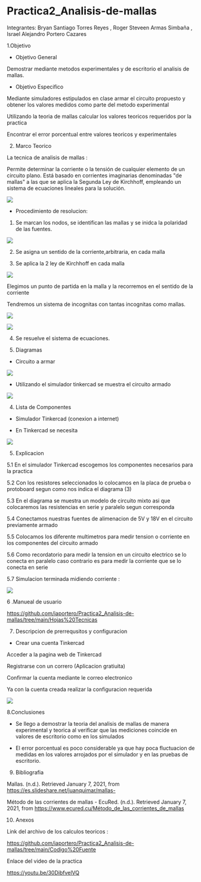 # Practica2_Analisis-de-mallas
Integrantes: Bryan Santiago Torres Reyes , Roger Steveen Armas Simbaña , Israel Alejandro Portero Cazares

1.Objetivo

* Objetivo General

Demostrar mediante metodos experimentales y de escritorio el analisis de mallas.

*  Objetivo Especifico

Mediante simuladores estipulados en clase armar el circuito propuesto y  obtener los valores medidos como parte del metodo experimental

Utilizando la teoria de mallas calcular los valores teoricos requeridos por la practica

Encontrar el error porcentual entre valores teoricos y experimentales


2. Marco Teorico

La tecnica de  analisis de mallas  :

Permite determinar la corriente o la tensión de cualquier elemento de un circuito plano. Está basado en corrientes imaginarias denominadas "de mallas" a las que se aplica la Segunda Ley de Kirchhoff, empleando un sistema de ecuaciones lineales para la solución.

![](https://github.com/iaportero/Practica2_Analisis-de-mallas/blob/main/Imagenes/im%202.jpeg)

*  Procedimiento de  resolucion:

1. Se marcan los nodos, se identifican las mallas y se inidca la polaridad de las fuentes.

![](https://github.com/iaportero/Practica2_Analisis-de-mallas/blob/main/Imagenes/im%203.png)

2. Se asigna un sentido de la corriente,arbitraria, en cada malla

3. Se aplica  la 2 ley de Kirchhoff en cada malla

![](https://github.com/iaportero/Practica2_Analisis-de-mallas/blob/main/Imagenes/im%204.png)

Elegimos un punto de partida en la malla y la recorremos en el sentido de la corriente

Tendremos un sistema de incognitas  con tantas incognitas como mallas.

![](https://github.com/iaportero/Practica2_Analisis-de-mallas/blob/main/Imagenes/im%205.png)


![](https://github.com/iaportero/Practica2_Analisis-de-mallas/blob/main/Imagenes/im%206.png)

4. Se resuelve el sistema de ecuaciones.


3. Diagramas

*  Circuito a armar

![](https://github.com/iaportero/Practica2_Analisis-de-mallas/blob/main/Imagenes/im%207.png)


*  Utilizando el  simulador tinkercad se muestra el circuito armado

![](https://github.com/iaportero/Practica2_Analisis-de-mallas/blob/main/Imagenes/im%208.png)

4. Lista de Componentes

*  Simulador Tinkercad (conexion a internet)

*  En Tinkercad se necesita

![](https://github.com/iaportero/Practica2_Analisis-de-mallas/blob/main/Imagenes/im%209.png)

5. Explicacion

5.1  En el simulador Tinkercad escogemos los componentes necesarios para la practica 

5.2  Con los resistores seleccionados lo colocamos en la placa de prueba o protoboard segun como nos indica el diagrama (3)

5.3  En el diagrama se muestra un modelo de circuito mixto asi que colocaremos las resistencias en serie y paralelo segun corresponda

5.4 Conectamos nuestras fuentes de alimenacion de 5V y 18V en el circuito previamente armado

5.5 Colocamos los diferente multimetros  para medir tension o corriente en los componentes del circuito armado

5.6 Como recordatorio para medir la tension en un circuito electrico se lo conecta en paralelo caso contrario  es para medir la corriente que se lo conecta en serie

5.7 Simulacion terminada midiendo  corriente :

![](https://github.com/iaportero/Practica2_Analisis-de-mallas/blob/main/Imagenes/im%208.png)


6 .Manueal de usuario

https://github.com/iaportero/Practica2_Analisis-de-mallas/tree/main/Hojas%20Tecnicas

7. Descripcion de prerrequsitos y configuracion

* Crear una cuenta Tinkercad

Acceder a la pagina web de Tinkercad

Registrarse con un correro (Aplicacion gratiuita)

Confirmar la cuenta mediante le correo electronico

Ya con la cuenta creada realizar la configuracion requerida


![](https://github.com/iaportero/Practica1_LeyesKirchhoff/blob/main/Foto%208.png)


8.Conclusiones

*  Se llego a demostrar  la teoria del analisis de mallas de manera experimental y teorica al verificar que las mediciones coincide en valores  de escritorio como en los simulados


*  El error porcentual es poco considerable ya que hay poca  fluctuacion de medidas en los  valores arrojados por el simulador y en las pruebas de escritorio.

9. Bibliografia

Mallas. (n.d.). Retrieved January 7, 2021, from https://es.slideshare.net/juanquimar/mallas-


Método de las corrientes de mallas - EcuRed. (n.d.). Retrieved January 7, 2021, from https://www.ecured.cu/Método_de_las_corrientes_de_mallas


10. Anexos

Link del archivo de los calculos teoricos :

https://github.com/iaportero/Practica2_Analisis-de-mallas/tree/main/Codigo%20Fuente

Enlace del  video de la practica

https://youtu.be/30DibfvelVQ

















